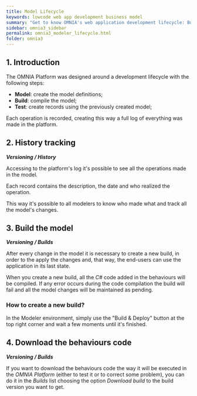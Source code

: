 ```yaml
---
title: Model Lifecycle
keywords: lowcode web app development business model
summary: "Get to know OMNIA's web application development lifecycle: Business Model definition. Build and compile; Reuse models at future web application developments."
sidebar: omnia3_sidebar
permalink: omnia3_modeler_lifecycle.html
folder: omnia3
---
```


## 1. Introduction
The OMNIA Platform was designed around a development lifecycle with the following steps:
* **Model**: create the model definitions;
* **Build**: compile the model; 
* **Test**: create records using the previously created model;

Each operation is recorded, creating this way a full log of everything was made in the platform.

## 2. History tracking
__*Versioning / History*__

Accessing to the platform's log it's possible to see all the operations made in the model.

Each record contains the description, the date and who realized the operation.

This way it's possible to all modelers to know who made what and track all the model's changes.

## 3. Build the model
__*Versioning / Builds*__

After every change in the model it is necessary to create a new build, in order to the apply the changes and, that way, the end-users can use the application in its last state.

When you create a new build, all the _C#_ code added in the behaviours will be compiled. If any error occurs during the code compilation the build will fail and all the model changes will be maintained as pending.


### How to create a new build?
In the Modeler environment, simply use the "Build & Deploy" button at the top right corner and wait a few moments until it's finished.

## 4. Download the behaviours code
__*Versioning / Builds*__

If you want to download the behaviours code the way it will be executed in the _OMNIA Platform_ (either to test it or to correct some problem), you can do it in the _Builds_ list choosing the option _Download build_ to the build version you want to get.

